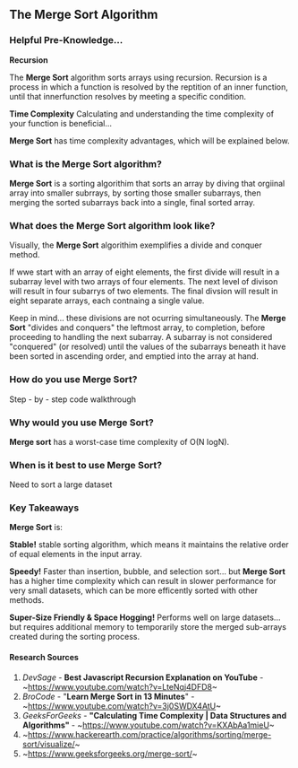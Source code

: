 ## The **Merge Sort** Algorithm

### Helpful Pre-Knowledge...
**Recursion**

The **Merge Sort** algorithm sorts arrays using recursion.  Recursion is a process in which a function is resolved by the reptition of an inner function, until that innerfunction resolves by meeting a specific condition.

**Time Complexity**
Calculating and understanding the time complexity of your function is beneficial...

**Merge Sort** has time complexity advantages, which will be explained below.

### What is the **Merge Sort** algorithm?
**Merge Sort** is a sorting algorithim that sorts an array by diving that orgiinal array into smaller subrrays, by sorting those smaller subarrays, then merging the sorted subarrays back into a single, final sorted array.   

### What does the **Merge Sort** algorithm look like?
Visually, the **Merge Sort** algorithim exemplifies a divide and conquer method.  

If wwe start with an array of eight elements, the first divide will result in a subarray level with two arrays of four elements.  The next level of divison will result in four subarrys of two elements.  The final divsion will result in eight separate arrays, each contnaing a single value.

Keep in mind... these divisions are not ocurring simultaneously.  The **Merge Sort** "divides and conquers" the leftmost array, to completion, before proceeding to handling the next subarray.  A subarray is not considered "conquered" (or resolved) until the values of the subarrays beneath it have been sorted in ascending order, and emptied into the array at hand.  

### How do you use **Merge Sort**?
Step - by - step code walkthrough

### Why would you use **Merge Sort**?
**Merge sort** has a worst-case time complexity of O(N logN).

### When is it best to use **Merge Sort**?
Need to sort a large dataset


### Key Takeaways

**Merge Sort** is:

**Stable!**
stable sorting algorithm, which means it maintains the relative order of equal elements in the input array.

**Speedy!**
Faster than insertion, bubble, and selection sort... but **Merge Sort** has a higher time complexity which can result in slower performance for very small datasets, which can be more efficently sorted with other methods.

**Super-Size Friendly & Space Hogging!**
Performs well on large datasets... but requires additional memory to temporarily store the merged sub-arrays created during the sorting process. 


#### Research Sources
1) *DevSage* - **Best Javascript Recursion Explanation on YouTube** - ~https://www.youtube.com/watch?v=LteNqj4DFD8~
2) *BroCode* - "**Learn Merge Sort in 13 Minutes**" - ~https://www.youtube.com/watch?v=3j0SWDX4AtU~
3) *GeeksForGeeks* - **"Calculating Time Complexity | Data Structures and Algorithms"** - ~https://www.youtube.com/watch?v=KXAbAa1mieU~
4) ~https://www.hackerearth.com/practice/algorithms/sorting/merge-sort/visualize/~
5) ~https://www.geeksforgeeks.org/merge-sort/~
